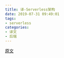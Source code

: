 ```yaml
---
title: 译-Serverless架构
date: 2019-07-31 09:49:01
tags:
- serverless
categories:
- 译文
- 后端
---
```


[原文](https://martinfowler.com/articles/serverless.html)
